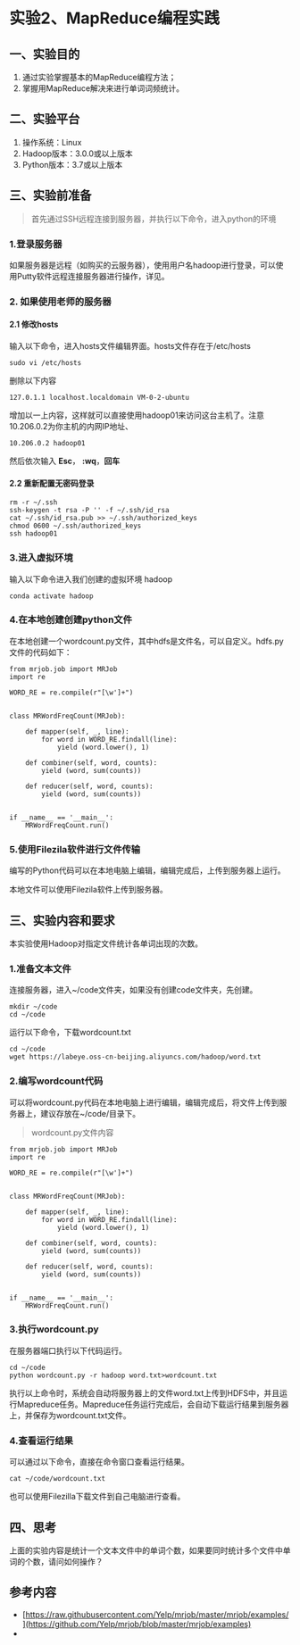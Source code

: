 # 实验2、MapReduce编程实践

## 一、实验目的

1. 通过实验掌握基本的MapReduce编程方法；
2. 掌握用MapReduce解决来进行单词词频统计。

## 二、实验平台

1. 操作系统：Linux
2. Hadoop版本：3.0.0或以上版本
3. Python版本：3.7或以上版本

## 三、实验前准备

> 首先通过SSH远程连接到服务器，并执行以下命令，进入python的环境

### 1.登录服务器

如果服务器是远程（如购买的云服务器），使用用户名hadoop进行登录，可以使用Putty软件远程连接服务器进行操作，详见。

### 2. 如果使用老师的服务器

#### 2.1  修改hosts

输入以下命令，进入hosts文件编辑界面。hosts文件存在于/etc/hosts

```
sudo vi /etc/hosts
```

删除以下内容

```
127.0.1.1 localhost.localdomain VM-0-2-ubuntu
```

增加以一上内容，这样就可以直接使用hadoop01来访问这台主机了。注意10.206.0.2为你主机的内网IP地址、

```
10.206.0.2 hadoop01
```

然后依次输入 **Esc**， **:wq**，**回车**

#### 2.2 重新配置无密码登录

```
rm -r ~/.ssh
ssh-keygen -t rsa -P '' -f ~/.ssh/id_rsa
cat ~/.ssh/id_rsa.pub >> ~/.ssh/authorized_keys
chmod 0600 ~/.ssh/authorized_keys
ssh hadoop01
```

### 3.进入虚拟环境

输入以下命令进入我们创建的虚拟环境 hadoop

```
conda activate hadoop
```

### 4.在本地创建创建python文件

在本地创建一个wordcount.py文件，其中hdfs是文件名，可以自定义。hdfs.py文件的代码如下：

```
from mrjob.job import MRJob
import re

WORD_RE = re.compile(r"[\w']+")


class MRWordFreqCount(MRJob):

    def mapper(self, _, line):
        for word in WORD_RE.findall(line):
            yield (word.lower(), 1)

    def combiner(self, word, counts):
        yield (word, sum(counts))

    def reducer(self, word, counts):
        yield (word, sum(counts))


if __name__ == '__main__':
    MRWordFreqCount.run()
```

### 5.使用Filezila软件进行文件传输

编写的Python代码可以在本地电脑上编辑，编辑完成后，上传到服务器上运行。

本地文件可以使用Filezila软件上传到服务器。

## 三、实验内容和要求

本实验使用Hadoop对指定文件统计各单词出现的次数。

### 1.准备文本文件

连接服务器，进入\~/code文件夹，如果没有创建code文件夹，先创建。

```
mkdir ~/code
cd ~/code
```

运行以下命令，下载wordcount.txt

```
cd ~/code
wget https://labeye.oss-cn-beijing.aliyuncs.com/hadoop/word.txt
```

### 2.编写wordcount代码

可以将wordcount.py代码在本地电脑上进行编辑，编辑完成后，将文件上传到服务器上，建议存放在\~/code/目录下。

> wordcount.py文件内容

```
from mrjob.job import MRJob
import re

WORD_RE = re.compile(r"[\w']+")


class MRWordFreqCount(MRJob):

    def mapper(self, _, line):
        for word in WORD_RE.findall(line):
            yield (word.lower(), 1)

    def combiner(self, word, counts):
        yield (word, sum(counts))

    def reducer(self, word, counts):
        yield (word, sum(counts))


if __name__ == '__main__':
    MRWordFreqCount.run()
```

### 3.执行wordcount.py

在服务器端口执行以下代码运行。

```
cd ~/code
python wordcount.py -r hadoop word.txt>wordcount.txt
```

执行以上命令时，系统会自动将服务器上的文件word.txt上传到HDFS中，并且运行Mapreduce任务。Mapreduce任务运行完成后，会自动下载运行结果到服务器上，并保存为wordcount.txt文件。

### 4.查看运行结果

可以通过以下命令，直接在命令窗口查看运行结果。

```
cat ~/code/wordcount.txt
```

也可以使用Filezilla下载文件到自己电脑进行查看。

## 四、思考

上面的实验内容是统计一个文本文件中的单词个数，如果要同时统计多个文件中单词的个数，请问如何操作？

## 参考内容

* [https://raw.githubusercontent.com/Yelp/mrjob/master/mrjob/examples/](https://github.com/Yelp/mrjob/blob/master/mrjob/examples)
*
